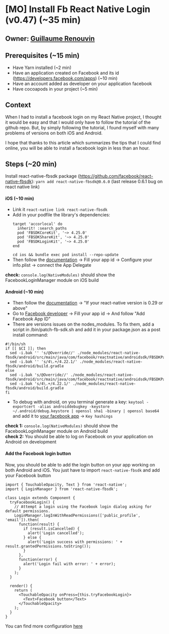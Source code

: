 # [MO] Install Fb React Native Login (v0.47) (~35 min)

## Owner: [Guillaume Renouvin](http://github.com/GuillaumeRenouvin/)

## Prerequisites (~15 min)
* Have Yarn installed (~2 min)
* Have an application created on Facebook and its id (https://developers.facebook.com/apps) (~10 min)
* Have an account added as developer on your application facebook
* Have cocoapods in your project (~5 min)

## Context
When I had to install a facebook login on my React Native project, I thought it would be easy and that I would only have to follow the tutorial of the github repo. But, by simply following the tutorial, I found myself with many problems of versions on both iOS and Android.

I hope that thanks to this article which summarizes the tips that I could find online, you will be able to install a facebook login in less than an hour.

## Steps (~20 min)
Install react-native-fbsdk package (https://github.com/facebook/react-native-fbsdk): `yarn add react-native-fbsdk@0.6.0` (last release 0.6.1 bug on react native link)

#### iOS (~10 min)
* Link it `react-native link react-native-fbsdk`
* Add in your podfile the library's dependencies:
     ```
     target 'accorlocal' do
       inherit! :search_paths
       pod 'FBSDKCoreKit', '~> 4.25.0'
       pod 'FBSDKShareKit', '~> 4.25.0'
       pod 'FBSDKLoginKit', '~> 4.25.0'
     end
     ```
     `cd ios && bundle exec pod install --repo-update`
* Then follow the [documentation](https://developers.facebook.com/quickstarts/?platform=ios) -> Fill your app id -> Configure your info.plist -> connect the App Delegate  

**check:** `console.log(NativeModules)` should show the FacebookLoginManager module on iOS build

#### Android (~10 min)
* Then follow the [documentation](https://github.com/facebook/react-native-fbsdk#31-android-project) -> "If your react-native version is 0.29 or above"
* Go to [Facebook developer](https://developers.facebook.com/quickstarts/?platform=android) -> Fill your app id -> And follow "Add Facebook App ID"
* There are versions issues on the nodes_modules. To fix them, add a script in /bin/patch-fb-sdk.sh and add it in your package.json as a post install command:
```
#!/bin/sh
if [[ $CI ]]; then
  sed -i.bak '' 's/@Override//' ./node_modules/react-native-fbsdk/android/src/main/java/com/facebook/reactnative/androidsdk/FBSDKPackage.java
  sed -i.bak '' 's/4\.+/4.22.1/' ./node_modules/react-native-fbsdk/android/build.gradle
else
  sed -i.bak 's/@Override//' ./node_modules/react-native-fbsdk/android/src/main/java/com/facebook/reactnative/androidsdk/FBSDKPackage.java
  sed -i.bak 's/4\.+/4.22.1/' ./node_modules/react-native-fbsdk/android/build.gradle
fi
```
* To debug with android, on you terminal generate a key: `keytool -exportcert -alias androiddebugkey -keystore ~/.android/debug.keystore | openssl sha1 -binary | openssl base64` and add it to  [your facebook app](https://developers.facebook.com/apps/1806939376263478/settings/) -> `Key hashings`

**check 1:** `console.log(NativeModules)` should show the FacebookLoginManager module on Android build  
**check 2:** You should be able to log on Facebook on your application on Android on development

#### Add the Facebook login button
Now, you should be able to add the login button on your app working on both Android and iOS. You just have to import `react-native-fbsdk` and add your Facebook button
```
import { TouchableOpacity, Text } from 'react-native';
import { LoginManager } from 'react-native-fbsdk';

class Login extends Component {
  tryFacebookLogin() {
    // Attempt a login using the Facebook login dialog asking for default permissions.
    LoginManager.logInWithReadPermissions(['public_profile', 'email']).then(
      function(result) {
        if (result.isCancelled) {
          alert('Login cancelled');
        } else {
          alert('Login success with permissions: ' + result.grantedPermissions.toString());
        }
      },
      function(error) {
        alert('Login fail with error: ' + error);
      }
    );
  }

  render() {
    return (
      <TouchableOpacity onPress={this.tryFacebookLogin}>
        <Text>Facebook button</Text>
      </TouchableOpacity>
    );
  }
}
```

You can find more configuration [here](https://github.com/facebook/react-native-fbsdk#login)
